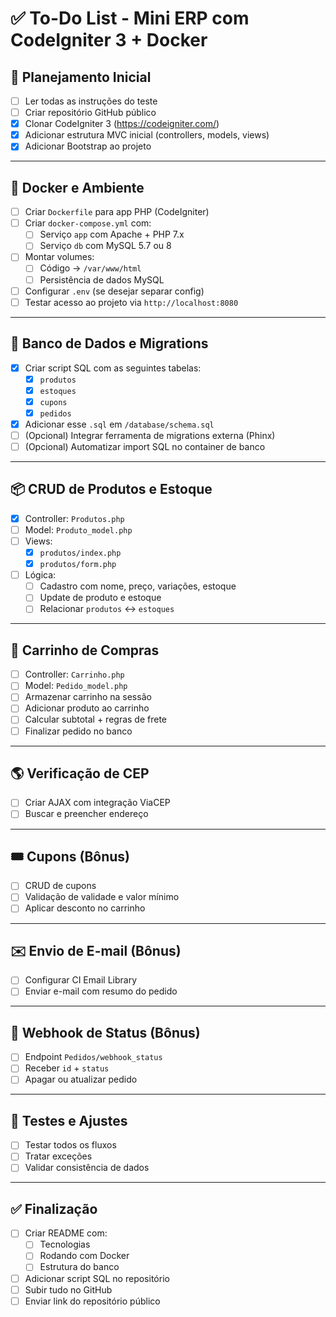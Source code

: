 # ✅ To-Do List - Mini ERP com CodeIgniter 3 + Docker

## 🚀 Planejamento Inicial

- [ ] Ler todas as instruções do teste
- [ ] Criar repositório GitHub público
- [X] Clonar CodeIgniter 3 (https://codeigniter.com/)
- [X] Adicionar estrutura MVC inicial (controllers, models, views)
- [X] Adicionar Bootstrap ao projeto

---

## 🐳 Docker e Ambiente

- [ ] Criar `Dockerfile` para app PHP (CodeIgniter)
- [ ] Criar `docker-compose.yml` com:
  - [ ] Serviço `app` com Apache + PHP 7.x
  - [ ] Serviço `db` com MySQL 5.7 ou 8
- [ ] Montar volumes:
  - [ ] Código -> `/var/www/html`
  - [ ] Persistência de dados MySQL
- [ ] Configurar `.env` (se desejar separar config)
- [ ] Testar acesso ao projeto via `http://localhost:8080`

---

## 🔧 Banco de Dados e Migrations

- [X] Criar script SQL com as seguintes tabelas:
  - [X] `produtos`
  - [X] `estoques`
  - [X] `cupons`
  - [X] `pedidos`
- [X] Adicionar esse `.sql` em `/database/schema.sql`
- [ ] (Opcional) Integrar ferramenta de migrations externa (Phinx)
- [ ] (Opcional) Automatizar import SQL no container de banco

---

## 📦 CRUD de Produtos e Estoque

- [X] Controller: `Produtos.php`
- [ ] Model: `Produto_model.php`
- [ ] Views:
  - [X] `produtos/index.php`
  - [X] `produtos/form.php`
- [ ] Lógica:
  - [ ] Cadastro com nome, preço, variações, estoque
  - [ ] Update de produto e estoque
  - [ ] Relacionar `produtos` ↔ `estoques`

---

## 🛒 Carrinho de Compras

- [ ] Controller: `Carrinho.php`
- [ ] Model: `Pedido_model.php`
- [ ] Armazenar carrinho na sessão
- [ ] Adicionar produto ao carrinho
- [ ] Calcular subtotal + regras de frete
- [ ] Finalizar pedido no banco

---

## 🌎 Verificação de CEP

- [ ] Criar AJAX com integração ViaCEP
- [ ] Buscar e preencher endereço

---

## 🎟️ Cupons (Bônus)

- [ ] CRUD de cupons
- [ ] Validação de validade e valor mínimo
- [ ] Aplicar desconto no carrinho

---

## ✉️ Envio de E-mail (Bônus)

- [ ] Configurar CI Email Library
- [ ] Enviar e-mail com resumo do pedido

---

## 🔗 Webhook de Status (Bônus)

- [ ] Endpoint `Pedidos/webhook_status`
- [ ] Receber `id` + `status`
- [ ] Apagar ou atualizar pedido

---

## 🧪 Testes e Ajustes

- [ ] Testar todos os fluxos
- [ ] Tratar exceções
- [ ] Validar consistência de dados

---

## ✅ Finalização

- [ ] Criar README com:
  - [ ] Tecnologias
  - [ ] Rodando com Docker
  - [ ] Estrutura do banco
- [ ] Adicionar script SQL no repositório
- [ ] Subir tudo no GitHub
- [ ] Enviar link do repositório público

